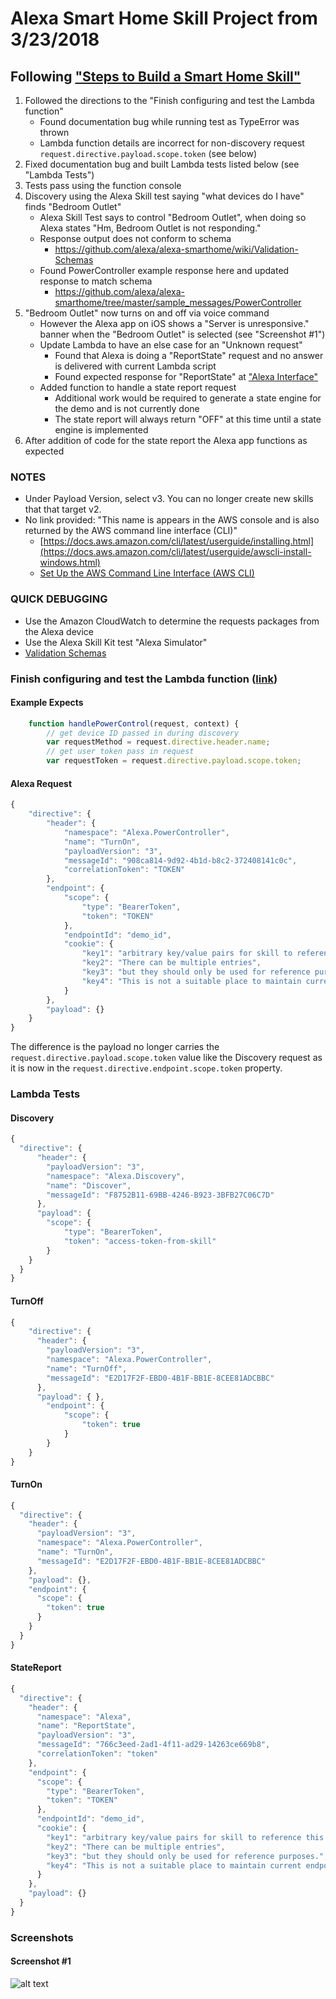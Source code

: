 # Alexa Smart Home Skill Project from 3/23/2018
## Following ["Steps to Build a Smart Home Skill"](https://developer.amazon.com/docs/smarthome/steps-to-build-a-smart-home-skill.html)

1. Followed the directions to the "Finish configuring and test the Lambda function"
    * Found documentation bug while running test as TypeError was thrown
    * Lambda function details are incorrect for non-discovery request `request.directive.payload.scope.token` (see below)
2. Fixed documentation bug and built Lambda tests listed below (see "Lambda Tests")
3. Tests pass using the function console
4. Discovery using the Alexa Skill test saying "what devices do I have" finds "Bedroom Outlet"
    * Alexa Skill Test says to control "Bedroom Outlet", when doing so Alexa states "Hm, Bedroom Outlet is not responding."
    * Response output does not conform to schema
        * https://github.com/alexa/alexa-smarthome/wiki/Validation-Schemas
    * Found PowerController example response here and updated response to match schema
        * https://github.com/alexa/alexa-smarthome/tree/master/sample_messages/PowerController
5. "Bedroom Outlet" now turns on and off via voice command
    * However the Alexa app on iOS shows a "Server is unresponsive." banner when the "Bedroom Outlet" is selected (see "Screenshot #1")
    * Update Lambda to have an else case for an "Unknown request"
        * Found that Alexa is doing a "ReportState" request and no answer is delivered with current Lambda script
        * Found expected response for "ReportState" at ["Alexa Interface"](https://developer.amazon.com/docs/device-apis/alexa-interface.html#statereport)
    * Added function to handle a state report request
        * Additional work would be required to generate a state engine for the demo and is not currently done
        * The state report will always return "OFF" at this time until a state engine is implemented
6. After addition of code for the state report the Alexa app functions as expected

### NOTES
* Under Payload Version, select v3. You can no longer create new skills that that target v2.
* No link provided: "This name is appears in the AWS console and is also returned by the AWS command line interface (CLI)"
    * [https://docs.aws.amazon.com/cli/latest/userguide/installing.html](https://docs.aws.amazon.com/cli/latest/userguide/awscli-install-windows.html)
    * [Set Up the AWS Command Line Interface (AWS CLI)](https://docs.aws.amazon.com/lambda/latest/dg/setup-awscli.html)

### QUICK DEBUGGING
* Use the Amazon CloudWatch to determine the requests packages from the Alexa device
* Use the Alexa Skill Kit test "Alexa Simulator"
* [Validation Schemas](https://github.com/alexa/alexa-smarthome/wiki/Validation-Schemas)

### Finish configuring and test the Lambda function ([link](https://developer.amazon.com/docs/smarthome/steps-to-build-a-smart-home-skill.html#finish-configuring-and-test-the-lambda-function))
#### Example Expects
```js
    function handlePowerControl(request, context) {
        // get device ID passed in during discovery
        var requestMethod = request.directive.header.name;
        // get user token pass in request
        var requestToken = request.directive.payload.scope.token;
```

#### Alexa Request
```js
{
    "directive": {
        "header": {
            "namespace": "Alexa.PowerController",
            "name": "TurnOn",
            "payloadVersion": "3",
            "messageId": "908ca814-9d92-4b1d-b8c2-372408141c0c",
            "correlationToken": "TOKEN"
        },
        "endpoint": {
            "scope": {
                "type": "BearerToken",
                "token": "TOKEN"
            },
            "endpointId": "demo_id",
            "cookie": {
                "key1": "arbitrary key/value pairs for skill to reference this endpoint.",
                "key2": "There can be multiple entries",
                "key3": "but they should only be used for reference purposes.",
                "key4": "This is not a suitable place to maintain current endpoint state."
            }
        },
        "payload": {}
    }
}
```

The difference is the payload no longer carries the `request.directive.payload.scope.token` value like the Discovery request as it is now in the `request.directive.endpoint.scope.token` property.

### Lambda Tests
#### Discovery
```js
{
  "directive": {
      "header": {
        "payloadVersion": "3",
        "namespace": "Alexa.Discovery",
        "name": "Discover",
        "messageId": "F8752B11-69BB-4246-B923-3BFB27C06C7D"
      },
      "payload": {
        "scope": {
            "type": "BearerToken",
            "token": "access-token-from-skill"
        }
    }
  }
}
```
#### TurnOff
```js
{
    "directive": {
      "header": {
        "payloadVersion": "3",
        "namespace": "Alexa.PowerController",
        "name": "TurnOff",
        "messageId": "E2D17F2F-EBD0-4B1F-BB1E-8CEE81ADCBBC"
      },
      "payload": { },
        "endpoint": {
            "scope": {
                "token": true
            }
        }
    }
}
```
#### TurnOn
```js
{
  "directive": {
    "header": {
      "payloadVersion": "3",
      "namespace": "Alexa.PowerController",
      "name": "TurnOn",
      "messageId": "E2D17F2F-EBD0-4B1F-BB1E-8CEE81ADCBBC"
    },
    "payload": {},
    "endpoint": {
      "scope": {
        "token": true
      }
    }
  }
}
```
#### StateReport
```js
{
  "directive": {
    "header": {
      "namespace": "Alexa",
      "name": "ReportState",
      "payloadVersion": "3",
      "messageId": "766c3eed-2ad1-4f11-ad29-14263ce669b8",
      "correlationToken": "token"
    },
    "endpoint": {
      "scope": {
        "type": "BearerToken",
        "token": "TOKEN"
      },
      "endpointId": "demo_id",
      "cookie": {
        "key1": "arbitrary key/value pairs for skill to reference this endpoint.",
        "key2": "There can be multiple entries",
        "key3": "but they should only be used for reference purposes.",
        "key4": "This is not a suitable place to maintain current endpoint state."
      }
    },
    "payload": {}
  }
}
```

### Screenshots
#### Screenshot #1
![alt text](./20180323_iOS_server_unresponsive.png "Server is unresponsive.")
